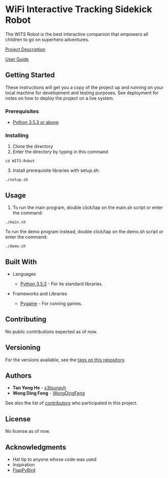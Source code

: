# WiFi Interactive Tracking Sidekick Robot  

The WITS Robot is the best interactive companion that empowers all children to go on superhero adventures.  

[Project Description](docs/Project.md)  

[User Guide](docs/UserGuide.md)  


## Getting Started

These instructions will get you a copy of the project up and running on your local machine for development and testing purposes. See deployment for notes on how to deploy the project on a live system.

### Prerequisites

* [Python 3.5.3 or above](https://www.python.org/)

### Installing

1. Clone the directory
2. Enter the directory by typing in this command

```
cd WITS-Robot
```

3. Install prerequisite libraries with setup.sh:

```
./setup.sh
```

## Usage

1. To run the main program, double click/tap on the main.sh script or enter the command:
```
./main.sh
```

To run the demo program instead, double click/tap on the demo.sh script or enter the command:
```
./demo.sh
```


## Built With

* Languages
    * [Python 3.5.3](https://www.python.org/) - For its standard libraries.

* Frameworks and Libraries
    * [Pygame](https://www.pygame.org/news) - For running games.


## Contributing

No public contributions expected as of now.

## Versioning

For the versions available, see the [tags on this repository](https://github.com/x3tsunayh/WITS-Robot/tags). 

## Authors

* **Tan Yong He** - [x3tsunayh](https://github.com/x3tsunayh)
* **Wong Ding Feng** - [WongDingFeng](https://github.com/WongDingFeng)

See also the list of [contributors](https://github.com/x3tsunayh/WITS-Robot/contributors) who participated in this project.

## License

No license as of now.

## Acknowledgments

* Hat tip to anyone whose code was used
* Inspiration
* [FlapPyBird](https://github.com/sourabhv/FlapPyBird)